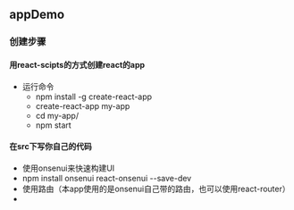 ## appDemo

### 创建步骤

#### 用react-scipts的方式创建react的app

- 运行命令
  - npm install -g create-react-app
  - create-react-app my-app
  - cd my-app/
  - npm start
  
#### 在src下写你自己的代码
- 使用onsenui来快速构建UI
 - npm install onsenui react-onsenui --save-dev
- 使用路由（本app使用的是onsenui自己带的路由，也可以使用react-router）
 - 